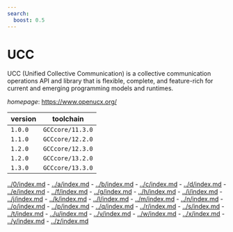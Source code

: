```yaml
---
search:
  boost: 0.5
---
```

# UCC

UCC (Unified Collective Communication) is a collective communication operations API and library that is flexible, complete, and  feature-rich for current and emerging programming models and runtimes.

*homepage*: <https://www.openucx.org/>

version | toolchain
--------|----------
``1.0.0`` | ``GCCcore/11.3.0``
``1.1.0`` | ``GCCcore/12.2.0``
``1.2.0`` | ``GCCcore/12.3.0``
``1.2.0`` | ``GCCcore/13.2.0``
``1.3.0`` | ``GCCcore/13.3.0``

[../0/index.md](0) - [../a/index.md](a) - [../b/index.md](b) - [../c/index.md](c) - [../d/index.md](d) - [../e/index.md](e) - [../f/index.md](f) - [../g/index.md](g) - [../h/index.md](h) - [../i/index.md](i) - [../j/index.md](j) - [../k/index.md](k) - [../l/index.md](l) - [../m/index.md](m) - [../n/index.md](n) - [../o/index.md](o) - [../p/index.md](p) - [../q/index.md](q) - [../r/index.md](r) - [../s/index.md](s) - [../t/index.md](t) - [../u/index.md](u) - [../v/index.md](v) - [../w/index.md](w) - [../x/index.md](x) - [../y/index.md](y) - [../z/index.md](z)

